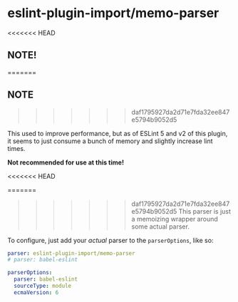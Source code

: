 # eslint-plugin-import/memo-parser

<<<<<<< HEAD

## NOTE!
=======
## NOTE
>>>>>>> daf1795927da2d71e7fda32ee847e5794b9052d5

This used to improve performance, but as of ESLint 5 and v2 of this plugin, it seems to just consume a bunch of memory and slightly increase lint times.

**Not recommended for use at this time!**

<<<<<<< HEAD

=======
>>>>>>> daf1795927da2d71e7fda32ee847e5794b9052d5
This parser is just a memoizing wrapper around some actual parser.

To configure, just add your _actual_ parser to the `parserOptions`, like so:

```yaml
parser: eslint-plugin-import/memo-parser
# parser: babel-eslint

parserOptions:
  parser: babel-eslint
  sourceType: module
  ecmaVersion: 6
```
